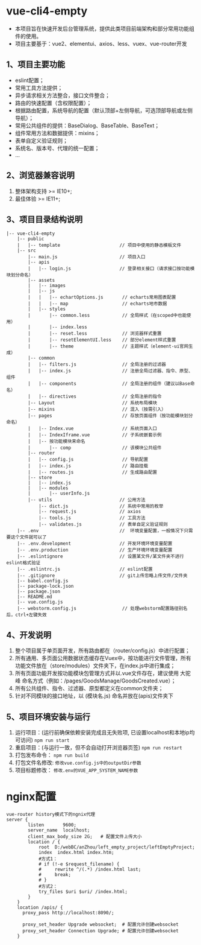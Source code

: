 # vue-cli4-empty
- 本项目旨在快速开发后台管理系统，提供此类项目前端架构和部分常用功能组件的使用。
- 项目主要基于：vue2、elementui、axios、less、vuex、vue-router开发

## 1、项目主要功能
- eslint配置；
- 常用工具方法提供；
- 异步请求相关方法整合，接口文件整合；
- 路由的快速配置（含权限配置）；
- 根据路由配置，系统导航的配置（默认顶部+左侧导航，可选顶部导航或左侧导航）；
- 常用公共组件的提供：BaseDialog、BaseTable、BaseText；
- 组件常用方法和数据提供：mixins；
- 表单自定义验证规则；
- 系统名、版本号、代理的统一配置；
- ...

## 2、浏览器兼容说明
1. 整体架构支持 >= IE10+;
2. 最佳体验 >= IE11+;

## 3、项目目录结构说明
```
|-- vue-cli4-empty
    |-- public
    |   |-- template                      // 项目中使用的静态模板文件
    |-- src
        |-- main.js                       // 项目入口
        |-- apis
        |   |-- login.js                  // 登录相关接口（请求接口按功能模块划分命名）
        |-- assets
        |   |-- images
        |   |-- js
        |   |   |-- echartOptions.js       // echarts常用图表配置
        |   |   |-- map                    // echarts地市数据
        |   |-- styles
        |       |-- common.less            // 全局样式（在scoped中也能使用）
        |       |-- index.less
        |       |-- reset.less             // 浏览器样式重置
        |       |-- resetElementUI.less    // 部分element样式重置
        |       |-- theme                  // 主题样式（element-ui官网生成）
        |-- common
        |   |-- filters.js                 // 全局注册的过滤器
        |   |-- index.js                   // 注册全局过滤器、指令、原型、组件
        |   |-- components                 // 全局注册的组件（建议以Base命名）
        |   |-- directives                 // 全局注册的指令
        |-- Layout                         // 系统布局模块
        |-- mixins                         // 混入（按需引入）
        |-- pages                          // 存放页面组件（按功能模块划分命名）
        |   |-- Index.vue                  // 系统页面入口
        |   |-- IndexIframe.vue            // 子系统嵌套示例
        |   |-- 按功能模块来命名
        |       |-- comp                   // 该模块公共组件
        |-- router
        |   |-- config.js                  // 导航配置
        |   |-- index.js                   // 路由挂载
        |   |-- routes.js                  // 生成路由配置
        |-- store
        |   |-- index.js
        |   |-- modules
        |       |-- userInfo.js
        |-- utils                         // 公用方法
            |-- dict.js                   // 系统中常用的枚举
            |-- request.js                // axios
            |-- tools.js                  // 工具方法
            |-- validates.js              // 表单自定义验证规则
    |-- .env                              //  环境变量配置，一般情况下只需要这个文件就可以了
    |-- .env.development                  // 开发环境环境变量配置
    |-- .env.production                   // 生产环境环境变量配置
    |-- .eslintignore                     // 设置某文件/某文件夹不进行eslint格式验证
    |-- .eslintrc.js                      // eslint配置
    |-- .gitignore                        // git上传忽略上传文件/文件夹
    |-- babel.config.js
    |-- package-lock.json
    |-- package.json
    |-- README.md
    |-- vue.config.js
    |-- webstorm.config.js                 // 处理webstorm配置路径别名后，ctrl+左键失效
```

## 4、开发说明
1. 整个项目属于单页面开发，所有路由都在（router/config.js）中进行配置；
2. 所有通用、多页面公用数据状态缓存在Vuex中，按功能进行文件管理，所有功能文件放在（store/modules）文件夹下，在index.js中进行集成；
3. 所有页面功能开发按功能模块包管理方式并以.vue文件存在，建议使用 大驼峰 命名方式（例如：/pages/GoodsManage/GoodsCreated.vue）；
4. 所有公共组件、指令、过滤器、原型都定义在common文件夹；
5. 针对不同模块的接口地址，以 (模块名.js) 命名并放在(apis)文件夹下

## 5、项目环境安装与运行
1. 运行项目：(运行前确保依赖安装完成且无失败项, 已设置localhost和本地ip均可访问)
 `npm run start`
2. 重启项目：(与运行一致，但不会自动打开浏览器页签)
 `npm run restart`
3. 打包发布命令：
 `npm run build`
4. 打包文件名修改:
  `修改vue.config.js中的outputDir参数`
5. 项目标题修改：
   `修改.env的VUE_APP_SYSTEM_NAME参数`

# nginx配置
```
vue-router history模式下的ngnix代理
server {
        listen       9600;
        server_name  localhost;
        client_max_body_size 2G;   # 配置文件上传大小
		location / {
			root  D:/webBC/anZhou/left_empty_project/leftEmptyProject;
            index  index.html index.htm;
            #方式1：
            # if (!-e $request_filename) {
            #     rewrite ^/(.*) /index.html last;
            #     break;
            # }
            #方式2：
            try_files $uri $uri/ /index.html;
        }
    }
    location /apis/ {
      proxy_pass http://localhost:8090/;

      proxy_set_header Upgrade websocket;  # 配置允许创建websocket
      proxy_set_header Connection Upgrade; # 配置允许创建websocket
    }
```


